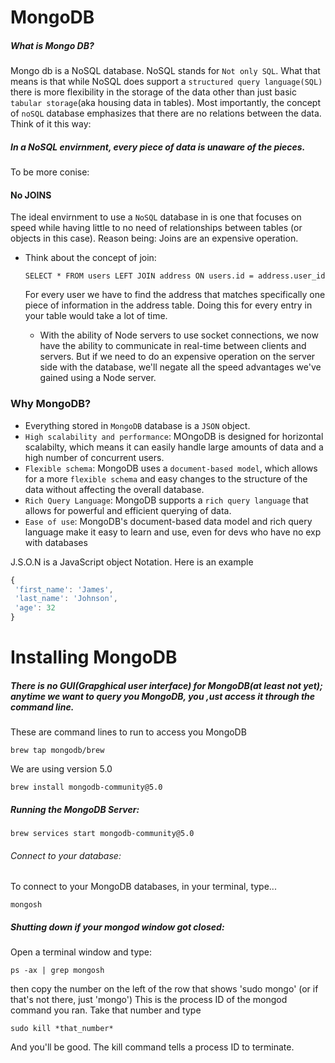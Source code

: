 # MongoDB

##### What is Mongo DB?

Mongo db is a NoSQL database. NoSQL stands for ```Not only SQL```. What that means is that while NoSQL does support a ```structured query language(SQL)``` there is more flexibility in the storage of the data other than just basic ```tabular storage```(aka housing data in tables). Most importantly, the concept of ```noSQL``` database emphasizes that there are no relations between the data. Think of it this way:

##### In a NoSQL envirnment, every piece of data is unaware of the pieces.

To be more conise:

#### No JOINS

The ideal envirnment to use a ```NoSQL``` database in is one that focuses on speed while having little to no need of relationships between tables (or objects in this case). Reason being: Joins are an expensive operation. 
- Think about the concept of join:
  ```mySQL
  SELECT * FROM users LEFT JOIN address ON users.id = address.user_id
  ```
  For every user we have to find the address that matches specifically one piece of information in the address table. Doing this for every entry in your table would take a lot of time.

  - With the ability of Node servers to use socket connections, we now have the ability to communicate in real-time between clients and servers. But if we need to do an expensive operation on the server side with the database, we'll negate all the speed advantages we've gained using a Node server. 

### Why MongoDB?

- Everything stored in ```MongoDB```  database is a ```JSON``` object.
- ```High scalability and performance```: MOngoDB is designed for horizontal scalabilty, which means it can easily handle large amounts of data and a high number of concurrent users.
- ```Flexible schema```: MongoDB uses a ```document-based model```, which allows for a more ```flexible schema``` and easy changes to the structure of the data without affecting the overall database.
- ```Rich Query Language```: MongoDB supports a ```rich query language``` that allows for powerful and efficient querying of data.
- ```Ease of use```: MongoDB's document-based data model and rich query language make it easy to learn and use, even for devs who have no exp with databases

J.S.O.N is a JavaScript object Notation. Here is an example

```js
{
 'first_name': 'James',
 'last_name': 'Johnson',
 'age': 32
}

```

# Installing MongoDB

##### There is no GUI(Grapghical user interface) for MongoDB(at least not yet); anytime we want to query you MongoDB, you ,ust access it through the command line.

These are command lines to run to access you MongoDB

```npm
brew tap mongodb/brew
```
We are using version 5.0
```npm
brew install mongodb-community@5.0
```

##### Running the MongoDB Server:
```npm
brew services start mongodb-community@5.0
```
###### Connect to your database:

To connect to your MongoDB databases, in your terminal, type...
```npm 
mongosh
```

##### Shutting down if your mongod window got closed:

Open a terminal window and type:
```npm
ps -ax | grep mongosh
```
then copy the number on the left of the row that shows 'sudo mongo' (or if that's not there, just 'mongo')  This is the process ID of the mongod command you ran.  Take that number and type

```npm
sudo kill *that_number*
```
And you'll be good.  The kill command tells a process ID to terminate.
